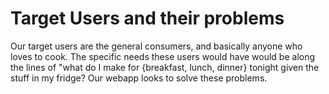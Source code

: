 # Target Users and their problems

Our target users are the general consumers, and basically anyone who loves to cook. The specific needs these users would have would be along the lines of "what do I make for {breakfast, lunch, dinner} tonight given the stuff in my fridge? Our webapp looks to solve these problems.
